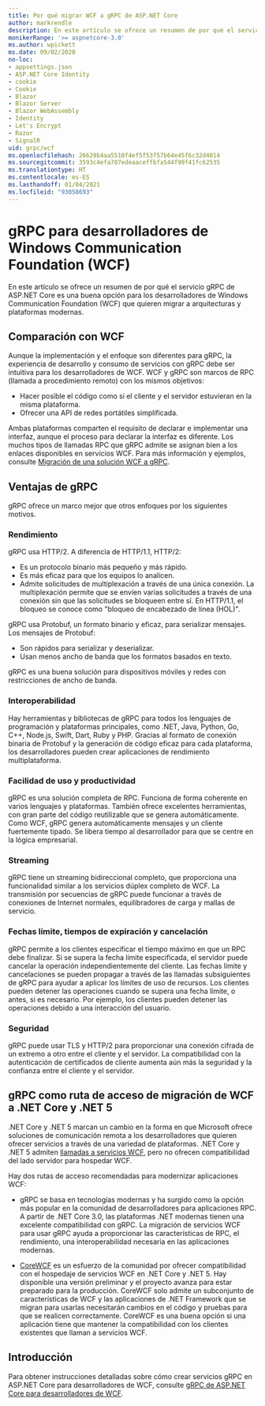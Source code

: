 ```yaml
---
title: Por qué migrar WCF a gRPC de ASP.NET Core
author: markrendle
description: En este artículo se ofrece un resumen de por qué el servicio gRPC de ASP.NET Core es una buena opción para los desarrolladores de Windows Communication Foundation (WCF) que quieren migrar a arquitecturas y plataformas modernas.
monikerRange: '>= aspnetcore-3.0'
ms.author: wpickett
ms.date: 09/02/2020
no-loc:
- appsettings.json
- ASP.NET Core Identity
- cookie
- Cookie
- Blazor
- Blazor Server
- Blazor WebAssembly
- Identity
- Let's Encrypt
- Razor
- SignalR
uid: grpc/wcf
ms.openlocfilehash: 26629b4aa5510f4ef5f53f57b64e45f6c32d4014
ms.sourcegitcommit: 3593c4efa707edeaaceffbfa544f99f41fc62535
ms.translationtype: HT
ms.contentlocale: es-ES
ms.lasthandoff: 01/04/2021
ms.locfileid: "93058693"
---
```

# <a name="grpc-for-windows-communication-foundation-wcf-developers"></a>gRPC para desarrolladores de Windows Communication Foundation (WCF)

En este artículo se ofrece un resumen de por qué el servicio gRPC de ASP.NET Core es una buena opción para los desarrolladores de Windows Communication Foundation (WCF) que quieren migrar a arquitecturas y plataformas modernas.

## <a name="comparison-to-wcf"></a>Comparación con WCF

Aunque la implementación y el enfoque son diferentes para gRPC, la experiencia de desarrollo y consumo de servicios con gRPC debe ser intuitiva para los desarrolladores de WCF. WCF y gRPC son marcos de RPC (llamada a procedimiento remoto) con los mismos objetivos:

* Hacer posible el código como si el cliente y el servidor estuvieran en la misma plataforma.
* Ofrecer una API de redes portátiles simplificada.

Ambas plataformas comparten el requisito de declarar e implementar una interfaz, aunque el proceso para declarar la interfaz es diferente. Los muchos tipos de llamadas RPC que gRPC admite se asignan bien a los enlaces disponibles en servicios WCF. Para más información y ejemplos, consulte [Migración de una solución WCF a gRPC](/dotnet/architecture/grpc-for-wcf-developers/migrate-wcf-to-grpc).

## <a name="benefits-of-grpc"></a>Ventajas de gRPC

gRPC ofrece un marco mejor que otros enfoques por los siguientes motivos.

### <a name="performance"></a>Rendimiento

gRPC usa HTTP/2. A diferencia de HTTP/1.1, HTTP/2:

* Es un protocolo binario más pequeño y más rápido.
* Es más eficaz para que los equipos lo analicen.
* Admite solicitudes de multiplexación a través de una única conexión. La multiplexación permite que se envíen varias solicitudes a través de una conexión sin que las solicitudes se bloqueen entre sí. En HTTP/1.1, el bloqueo se conoce como "bloqueo de encabezado de línea (HOL)".

gRPC usa Protobuf, un formato binario y eficaz, para serializar mensajes. Los mensajes de Protobuf:
* Son rápidos para serializar y deserializar.
* Usan menos ancho de banda que los formatos basados en texto. 

gRPC es una buena solución para dispositivos móviles y redes con restricciones de ancho de banda.

### <a name="interoperability"></a>Interoperabilidad

Hay herramientas y bibliotecas de gRPC para todos los lenguajes de programación y plataformas principales, como .NET, Java, Python, Go, C++, Node.js, Swift, Dart, Ruby y PHP. Gracias al formato de conexión binaria de Protobuf y la generación de código eficaz para cada plataforma, los desarrolladores pueden crear aplicaciones de rendimiento multiplataforma.

### <a name="usability-and-productivity"></a>Facilidad de uso y productividad

gRPC es una solución completa de RPC. Funciona de forma coherente en varios lenguajes y plataformas. También ofrece excelentes herramientas, con gran parte del código reutilizable que se genera automáticamente. Como WCF, gRPC genera automáticamente mensajes y un cliente fuertemente tipado. Se libera tiempo al desarrollador para que se centre en la lógica empresarial.

### <a name="streaming"></a>Streaming

gRPC tiene un streaming bidireccional completo, que proporciona una funcionalidad similar a los servicios dúplex completo de WCF. La transmisión por secuencias de gRPC puede funcionar a través de conexiones de Internet normales, equilibradores de carga y mallas de servicio.

### <a name="deadlines-timeouts-and-cancellation"></a>Fechas límite, tiempos de expiración y cancelación

gRPC permite a los clientes especificar el tiempo máximo en que un RPC debe finalizar. Si se supera la fecha límite especificada, el servidor puede cancelar la operación independientemente del cliente. Las fechas límite y cancelaciones se pueden propagar a través de las llamadas subsiguientes de gRPC para ayudar a aplicar los límites de uso de recursos. Los clientes pueden detener las operaciones cuando se supera una fecha límite, o antes, si es necesario. Por ejemplo, los clientes pueden detener las operaciones debido a una interacción del usuario.

### <a name="security"></a>Seguridad

gRPC puede usar TLS y HTTP/2 para proporcionar una conexión cifrada de un extremo a otro entre el cliente y el servidor. La compatibilidad con la autenticación de certificados de cliente aumenta aún más la seguridad y la confianza entre el cliente y el servidor.

## <a name="grpc-as-a-migration-path-for-wcf-to-net-core-and-net-5"></a>gRPC como ruta de acceso de migración de WCF a .NET Core y .NET 5

.NET Core y .NET 5 marcan un cambio en la forma en que Microsoft ofrece soluciones de comunicación remota a los desarrolladores que quieren ofrecer servicios a través de una variedad de plataformas. .NET Core y .NET 5 admiten [llamadas a servicios WCF](/dotnet/core/additional-tools/wcf-web-service-reference-guide), pero no ofrecen compatibilidad del lado servidor para hospedar WCF.

Hay dos rutas de acceso recomendadas para modernizar aplicaciones WCF:

* gRPC se basa en tecnologías modernas y ha surgido como la opción más popular en la comunidad de desarrolladores para aplicaciones RPC. A partir de .NET Core 3.0, las plataformas .NET modernas tienen una excelente compatibilidad con gRPC. La migración de servicios WCF para usar gRPC ayuda a proporcionar las características de RPC, el rendimiento, una interoperabilidad necesaria en las aplicaciones modernas.

* [CoreWCF](https://github.com/CoreWCF/CoreWCF) es un esfuerzo de la comunidad por ofrecer compatibilidad con el hospedaje de servicios WCF en .NET Core y .NET 5. Hay disponible una versión preliminar y el proyecto avanza para estar preparado para la producción. CoreWCF solo admite un subconjunto de características de WCF y las aplicaciones de .NET Framework que se migran para usarlas necesitarán cambios en el código y pruebas para que se realicen correctamente. CoreWCF es una buena opción si una aplicación tiene que mantener la compatibilidad con los clientes existentes que llaman a servicios WCF.

## <a name="get-started"></a>Introducción

Para obtener instrucciones detalladas sobre cómo crear servicios gRPC en ASP.NET Core para desarrolladores de WCF, consulte [gRPC de ASP.NET Core para desarrolladores de WCF](/dotnet/architecture/grpc-for-wcf-developers).
